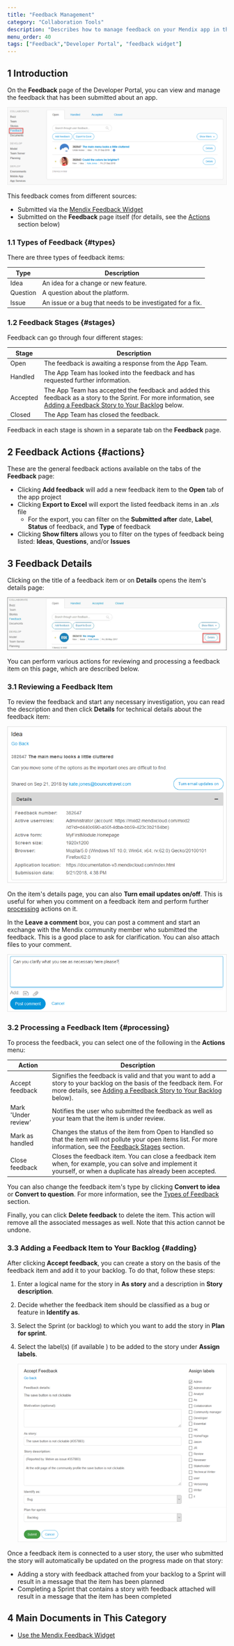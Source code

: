 ```yaml
---
title: "Feedback Management"
category: "Collaboration Tools"
description: "Describes how to manage feedback on your Mendix app in the Developer Portal."
menu_order: 40
tags: ["Feedback","Developer Portal", "feedback widget"]
---
```


## 1 Introduction

On the **Feedback** page of the Developer Portal, you can view and manage the feedback that has been submitted about an app.

![](attachments/feedback/feedback.png)

This feedback comes from different sources:

* Submitted via the [Mendix Feedback Widget](use-feedback-widget)
* Submitted on the **Feedback** page itself (for details, see the [Actions](#actions) section below)

### 1.1 Types of Feedback {#types}

There are three types of feedback items:

| Type         | Description                                                |
| ------------ | ---------------------------------------------------------- |
| Idea     | An idea for a change or new feature.                       |
| Question | A question about the platform.                             |
| Issue    | An issue or a bug that needs to be investigated for a fix. |

### 1.2 Feedback Stages {#stages}

Feedback can go through four different stages:

| Stage        | Description                                                  |
| ------------ | ------------------------------------------------------------ |
| Open     | The feedback is awaiting a response from the App Team.       |
| Handled  | The App Team has looked into the feedback and has requested further information. |
| Accepted | The App Team has accepted the feedback and added this feedback as a story to the Sprint. For more information, see [Adding a Feedback Story to Your Backlog](#adding) below. |
| Closed   | The App Team has closed the feedback.                        |

Feedback in each stage is shown in a separate tab on the **Feedback** page.

## 2 Feedback Actions {#actions}

These are the general feedback actions available on the tabs of the **Feedback** page:

* Clicking **Add feedback** will add a new feedback item to the **Open** tab of the app project
* Clicking **Export to Excel** will export the listed feedback items in an *.xls* file
	* For the export, you can filter on the **Submitted after** date, **Label**, **Status** of feedback, and **Type** of feedback
* Clicking **Show filters** allows you to filter on the types of feedback being listed: **Ideas**, **Questions**, and/or **Issues**

## 3 Feedback Details

Clicking on the title of a feedback item or on **Details** opens the item's details page:

![](attachments/feedback/feedbacklist.jpg)

You can perform various actions for reviewing and processing a feedback item on this page, which are described below.

### 3.1 Reviewing a Feedback Item

To review the feedback and start any necessary investigation, you can read the description and then click **Details** for technical details about the feedback item:

![](attachments/feedback/feedback-details.png)

On the item's details page, you can also **Turn email updates on/off**. This is useful for when you comment on a feedback item and perform further [processing](#processing) actions on it.

In the **Leave a comment** box, you can post a comment and start an exchange with the Mendix community member who submitted the feedback. This is a good place to ask for clarification. You can also attach files to your comment.

![](attachments/feedback/comment.png)

### 3.2 Processing a Feedback Item {#processing}

To process the feedback, you can select one of the following in the **Actions** menu:

| Action                  | Description                                                  |
| ----------------------- | ------------------------------------------------------------ |
| Accept feedback    | Signifies the feedback is valid and that you want to add a story to your backlog on the basis of the feedback item. For more details, see [Adding a Feedback Story to Your Backlog](#adding) below). |
| Mark 'Under review' | Notifies the user who submitted the feedback as well as your team that the item is under review. |
| Mark as handled    | Changes the status of the item from Open to Handled so that the item will not pollute your open items list. For more information, see the  [Feedback Stages](#stages) section. |
| Close feedback      | Closes the feedback item. You can close a feedback item when, for example, you can solve and implement it yourself, or when a duplicate has already been accepted. |

You can also change the feedback item's type by clicking **Convert to idea** or **Convert to question**. For more information, see the [Types of Feedback](#types) section.

Finally, you can click **Delete feedback** to delete the item. This action will remove all the associated messages as well. Note that this action cannot be undone.

### 3.3 Adding a Feedback Item to Your Backlog {#adding}

After clicking **Accept feedback**, you can create a story on the basis of the feedback item and add it to your backlog. To do that, follow these steps:

1. Enter a logical name for the story in **As story** and a description in **Story description**.
2. Decide whether the feedback item should be classified as a bug or feature in **Identify as**.
3. Select the Sprint (or backlog) to which you want to add the story in **Plan for sprint**.
4. Select the label(s) (if available ) to be added to the story under **Assign labels**.

    ![](attachments/feedback/accept-feedback.png)

Once a feedback item is connected to a user story, the user who submitted the story will automatically be updated on the progress made on that story:

* Adding a story with feedback attached from your backlog to a Sprint will result in a message that the item has been planned
* Completing a Sprint that contains a story with feedback attached will result in a message that the item has been completed

## 4 Main Documents in This Category

* [Use the Mendix Feedback Widget](use-feedback-widget)
